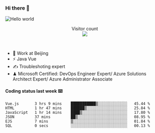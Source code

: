 ### Hi there 👋

<img src="https://raw.githubusercontent.com/sagar-viradiya/sagar-viradiya/master/resources/banner.png" alt="Hello world">
<p align="center"> 
  Visitor count<br/>
  <img src="https://profile-counter.glitch.me/youszoe/count.svg" />
</p>
<br/>

- 🍻 Work at Beijing 
- ⚡ Java Vue
- ✍️ Troubleshoting expert
- ♟  Microsoft Certified: DevOps Engineer Expert/ Azure Solutions Architect Expert/ Azure Administrator Associate

#### Coding status last week ⌨️

<!--START_SECTION:waka-->

```text
Vue.js       3 hrs 9 mins    ███████████▒░░░░░░░░░░░░░   45.44 %
HTML         1 hr 47 mins    ██████▒░░░░░░░░░░░░░░░░░░   25.84 %
JavaScript   1 hr 14 mins    ████▒░░░░░░░░░░░░░░░░░░░░   17.80 %
JSON         37 mins         ██▒░░░░░░░░░░░░░░░░░░░░░░   08.95 %
EJS          7 mins          ▒░░░░░░░░░░░░░░░░░░░░░░░░   01.84 %
SQL          0 secs          ░░░░░░░░░░░░░░░░░░░░░░░░░   00.13 %
```

<!--END_SECTION:waka-->

<br/>
<center><img src="http://ghchart.rshah.org/409ba5/yousazoe" alt="" /></center>


